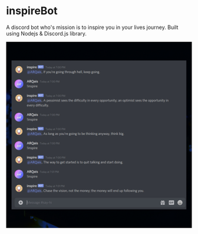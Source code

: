 # inspireBot

A discord bot who's mission is to inspire you in your lives journey.
Built using Nodejs & Discord.js library.

![inspire bot screenshot](botdemo.jpg)
